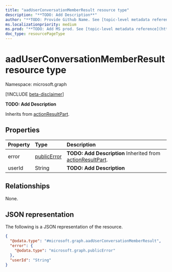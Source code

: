 ```yaml
---
title: "aadUserConversationMemberResult resource type"
description: "**TODO: Add Description**"
author: "**TODO: Provide Github Name. See [topic-level metadata reference](https://msgo.azurewebsites.net/add/document/guidelines/metadata.html#topic-level-metadata)**"
ms.localizationpriority: medium
ms.prod: "**TODO: Add MS prod. See [topic-level metadata reference](https://msgo.azurewebsites.net/add/document/guidelines/metadata.html#topic-level-metadata)**"
doc_type: resourcePageType
---
```


# aadUserConversationMemberResult resource type

Namespace: microsoft.graph

[!INCLUDE [beta-disclaimer](../../includes/beta-disclaimer.md)]

**TODO: Add Description**


Inherits from [actionResultPart](../resources/actionresultpart.md).

## Properties
|Property|Type|Description|
|:---|:---|:---|
|error|[publicError](../resources/publicerror.md)|**TODO: Add Description** Inherited from [actionResultPart](../resources/actionresultpart.md).|
|userId|String|**TODO: Add Description**|

## Relationships
None.

## JSON representation
The following is a JSON representation of the resource.
<!-- {
  "blockType": "resource",
  "@odata.type": "microsoft.graph.aadUserConversationMemberResult"
}
-->
``` json
{
  "@odata.type": "#microsoft.graph.aadUserConversationMemberResult",
  "error": {
    "@odata.type": "microsoft.graph.publicError"
  },
  "userId": "String"
}
```

